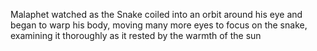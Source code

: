 Malaphet watched as the Snake coiled into an orbit around his eye and began to warp his body, moving many more eyes to focus on the snake, examining it thoroughly as it rested by the warmth of the sun